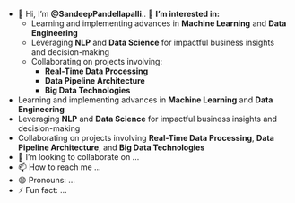 - 👋 Hi, I’m **@SandeepPandellapalli**..
👀 **I’m interested in:**
   - Learning and implementing advances in **Machine Learning** and **Data Engineering**
   - Leveraging **NLP** and **Data Science** for impactful business insights and decision-making
   - Collaborating on projects involving:
     - **Real-Time Data Processing**
     - **Data Pipeline Architecture**
     - **Big Data Technologies**
- Learning and implementing advances in **Machine Learning** and **Data Engineering**
- Leveraging **NLP** and **Data Science** for impactful business insights and decision-making
- Collaborating on projects involving **Real-Time Data Processing**, **Data Pipeline Architecture**, and **Big Data Technologies**
- 💞️ I’m looking to collaborate on ...
- 📫 How to reach me ...
- 😄 Pronouns: ...
- ⚡ Fun fact: ...

<!---
SandeepPandellapalli/SandeepPandellapalli is a ✨ special ✨ repository because its `README.md` (this file) appears on your GitHub profile.
You can click the Preview link to take a look at your changes.
--->
